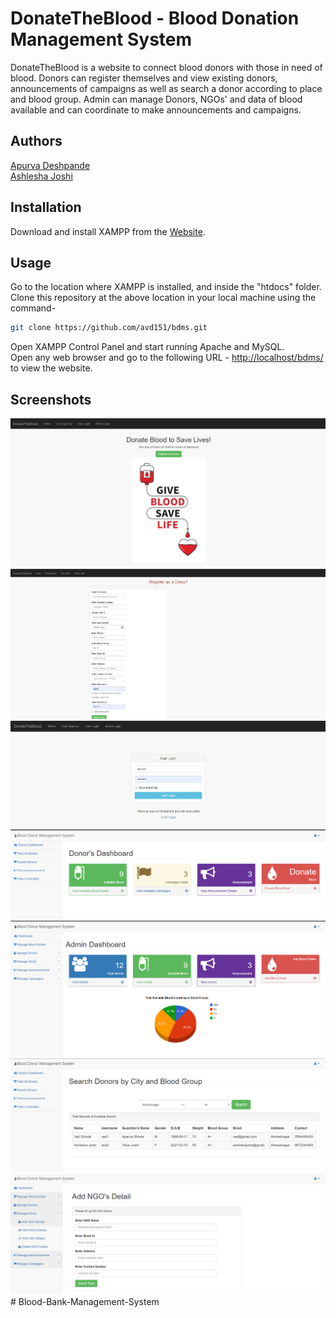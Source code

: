 # DonateTheBlood - Blood Donation Management System

DonateTheBlood is a website to connect blood donors with those in need of blood. Donors can register themselves and view existing donors, announcements of campaigns as well as search a donor according to place and blood group. Admin can manage Donors, NGOs' and data of blood available and can coordinate to make announcements and campaigns.

## Authors

[Apurva Deshpande](https://github.com/avd151)\
[Ashlesha Joshi](https://github.com/AJ18coep)

## Installation

Download and install XAMPP from the [Website](https://www.apachefriends.org/download.html).

## Usage

Go to the location where XAMPP is installed, and inside the "htdocs" folder.\
Clone this repository at the above location in your local machine using the command-
```bash
git clone https://github.com/avd151/bdms.git
```
Open XAMPP Control Panel and start running Apache and MySQL.\
Open any web browser and go to the following URL - [http://localhost/bdms/](http://localhost/bdms/) to view the website.

## Screenshots
<img src="https://github.com/avd151/bdms/blob/main/screenshots/home.png">
<img src="https://github.com/avd151/bdms/blob/main/screenshots/register.png">
<img src="https://github.com/avd151/bdms/blob/main/screenshots/ulogin.png">
<img src="https://github.com/avd151/bdms/blob/main/screenshots/udashboard.png">
<img src="https://github.com/avd151/bdms/blob/main/screenshots/adashboard.png">
<img src="https://github.com/avd151/bdms/blob/main/screenshots/searchdonor.png">
<img src="https://github.com/avd151/bdms/blob/main/screenshots/addngo.png">
#   B l o o d - B a n k - M a n a g e m e n t - S y s t e m 
 
 